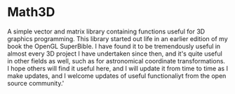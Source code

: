 # Math3D
A simple vector and matrix library containing functions useful for 3D graphics programming.
This library started out life in an earlier edition of my book the OpenGL SuperBible. I have 
found it to be tremendously useful in almost every 3D project I have undertaken since then,
and it's quite useful in other fields as well, such as for astronomical coordinate transformations.
I hope others will find it useful here, and I will update it from time to time as I make updates, 
and I welcome updates of useful functionaliyt from the open source community.'
